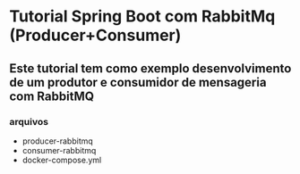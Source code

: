 # Tutorial Spring Boot com RabbitMq (Producer+Consumer)
## Este tutorial tem como exemplo desenvolvimento de um produtor e consumidor de mensageria com RabbitMQ
### arquivos
<ul>
  <li>producer-rabbitmq</li>
  <li>consumer-rabbitmq</li>
  <li>docker-compose.yml</li>
</ul>
